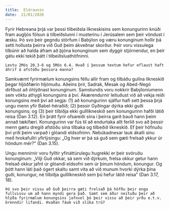 ```yaml
---
title:  Eldraunin
date:  21/01/2020
---
```


Fyrir Hebreana þrjá var þessi tilbeiðsla líkneskisins sem konungurinn knúði fram augljós fölsun á tilbeiðslunni í musterinu í Jerúsalem sem þeir vöndust í æsku. Þó svo þeir gegndu störfum í Babýlon og væru konunginum hollir þá setti hollusta þeirra við Guð þeim ákveðnar skorður. Þeir voru vissulega tilbúnir að halda áfram að þjóna konunginum sem dyggir stjórnendur, en þeir gátu ekki tekið þátt í tilbeiðsluathöfninni.

`Lestu 2Mós 20.3-6 og 5Mós 6.4. Hvað í þessum textum hefur eflaust haft áhrif á afstöðu þessara manna?`

Samkvæmt fyrirmælum konungsins féllu allir fram og tilbáðu gullna líkneskið þegar hljóðfærin hljómuðu. Aðeins þrír, Sadrak, Mesak og Abed-Negó dirfðust að óhlýðnast konunginum. Samstundis voru nokkrir Babýloníumenn sem vöktu athygli konungsins á því. Ákærendurnir leituðust við að vekja reiði konungsins með því að segja: (1) að konungurinn sjálfur hafi sett þessa þrjá ungu menn yfir Babel-héraðið; (2) þessir Gyðingar dýrka ekki guði konungsins; og (3) þeir tilbiðja ekki gulllíkneskið sem konungurinn hafði látið reisa (Dan 3.12). En þrátt fyrir ofsareiði sína í þeirra garð bauð hann þeim annað tækifæri. Konungurinn var fús til að endurtaka allt ferlið svo að þessir menn gætu dregið afstöðu sína tilbaka og tilbeðið líkneskið. Ef þeir höfnuðu því yrði þeim varpað í glóandi eldsofninn. Nebúkadnesar lauk ákalli sínu með hrokafullri yfirlýsingu: „Og hver er þá sá guð sem gæti frelsað ykkur úr höndum mér?” (Dan 3.15).

Ungu mennirnir voru fylltir yfináttúrulegu hugrekki er þeir svöruðu konunginum: „Vilji Guð okkar, sá sem við dýrkum, frelsa okkur getur hann frelsað okkur jafnt úr glóandi eldsofni sem úr þínum höndum, konungur. Og þótt hann láti það ógert skaltu samt vita að við munum hvorki dýrka þína guði, konungur, né tilbiðja gulllíkneskið sem þú hefur látið reisa” (Dan 3.17, 18).

`Þó svo þeir vissu að Guð þeirra gæti frelsað þá höfðu þeir enga fullvissu um að hann myndi gera það. Samt sem áður neituðu þeir að hlýða fyrirmælum konungsins jafnvel þó þeir vissu að þeir yrðu e.t.v. brenndir lifandi. Hvaðan fáum við slíka trú?`